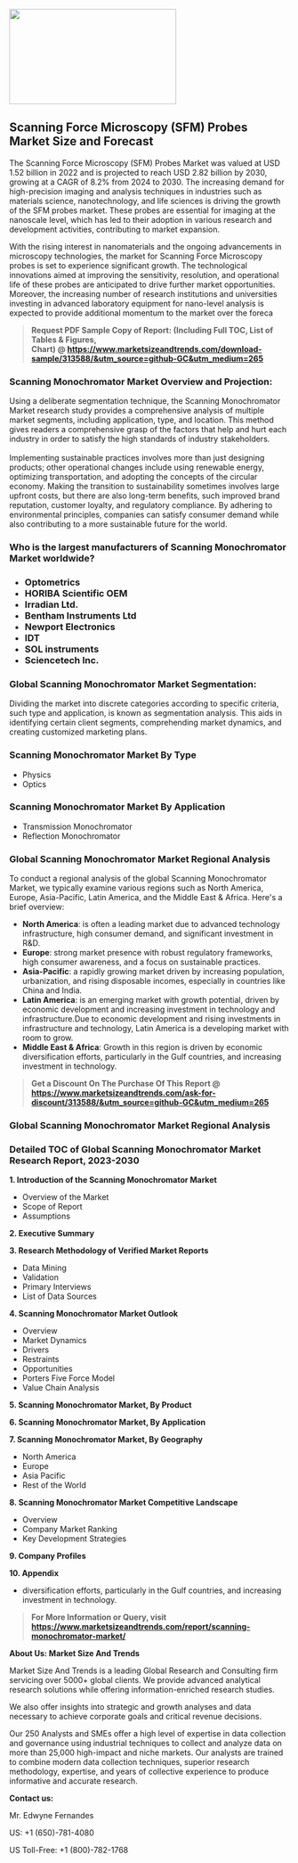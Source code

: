 <p><img class="alignnone size-medium wp-image-20088" src="https://ffe5etoiles.com/wp-content/uploads/2024/12/MST1-300x171.png" alt="" width="300" height="171" /></p><h2>Scanning Force Microscopy (SFM) Probes Market Size and Forecast</h2><p>The Scanning Force Microscopy (SFM) Probes Market was valued at USD 1.52 billion in 2022 and is projected to reach USD 2.82 billion by 2030, growing at a CAGR of 8.2% from 2024 to 2030. The increasing demand for high-precision imaging and analysis techniques in industries such as materials science, nanotechnology, and life sciences is driving the growth of the SFM probes market. These probes are essential for imaging at the nanoscale level, which has led to their adoption in various research and development activities, contributing to market expansion.</p><p>With the rising interest in nanomaterials and the ongoing advancements in microscopy technologies, the market for Scanning Force Microscopy probes is set to experience significant growth. The technological innovations aimed at improving the sensitivity, resolution, and operational life of these probes are anticipated to drive further market opportunities. Moreover, the increasing number of research institutions and universities investing in advanced laboratory equipment for nano-level analysis is expected to provide additional momentum to the market over the foreca</p><blockquote id="" class=""><strong>Request PDF Sample Copy of Report: (Including Full TOC, List of Tables &amp; Figures, Chart)&nbsp;@&nbsp;<strong><a href="https://www.marketsizeandtrends.com/download-sample/313588/&utm_source=github-GC&utm_medium=265" target="_blank">https://www.marketsizeandtrends.com/download-sample/313588/&utm_source=github-GC&utm_medium=265</a></strong></strong></blockquote><h3 id="" class="">Scanning Monochromator Market&nbsp;Overview and Projection:</h3><p id="" class="">Using a deliberate segmentation technique, the Scanning Monochromator Market research study provides a comprehensive analysis of multiple market segments, including application, type, and location. This method gives readers a comprehensive grasp of the factors that help and hurt each industry in order to satisfy the high standards of industry stakeholders. <br /> <br />Implementing sustainable practices involves more than just designing products; other operational changes include using renewable energy, optimizing transportation, and adopting the concepts of the circular economy. Making the transition to sustainability sometimes involves large upfront costs, but there are also long-term benefits, such improved brand reputation, customer loyalty, and regulatory compliance. By adhering to environmental principles, companies can satisfy consumer demand while also contributing to a more sustainable future for the world.</p><h3 id="" class="">Who is the largest manufacturers of&nbsp;Scanning Monochromator Market worldwide?</h3><h3 class=""><p><ul><li>Optometrics </li><li> HORIBA Scientific OEM </li><li> Irradian Ltd. </li><li> Bentham Instruments Ltd </li><li> Newport Electronics </li><li> IDT </li><li> SOL instruments </li><li> Sciencetech Inc.</li></ul></p></h3><h3 id="" class="">Global&nbsp;Scanning Monochromator Market Segmentation:</h3><p id="" class="">Dividing the market into discrete categories according to specific criteria, such type and application, is known as segmentation analysis. This aids in identifying certain client segments, comprehending market dynamics, and creating customized marketing plans.</p><h3 id="" class="">Scanning Monochromator Market&nbsp;By Type</h3><p><p><ul><li>Physics</li><li> Optics</p></li></ul></p></p><h3 id="" class="">Scanning Monochromator Market&nbsp;By Application</h3><p class=""><p><ul><li>Transmission Monochromator</li><li> Reflection Monochromator</li></ul></p></p><h3 id="" class="">Global Scanning Monochromator Market Regional Analysis</h3><p id="" class="">To conduct a regional analysis of the global Scanning Monochromator Market, we typically examine various regions such as North America, Europe, Asia-Pacific, Latin America, and the Middle East &amp; Africa. Here's a brief overview:</p><ul><li><strong>North America</strong>: is often a leading market due to advanced technology infrastructure, high consumer demand, and significant investment in R&amp;D.</li><li><strong>Europe</strong>: strong market presence with robust regulatory frameworks, high consumer awareness, and a focus on sustainable practices.</li><li><strong>Asia-Pacific</strong>: a rapidly growing market driven by increasing population, urbanization, and rising disposable incomes, especially in countries like China and India.</li><li><strong>Latin America</strong>: is an emerging market with growth potential, driven by economic development and increasing investment in technology and infrastructure.Due to economic development and rising investments in infrastructure and technology, Latin America is a developing market with room to grow.</li><li><strong>Middle East &amp; Africa</strong>: Growth in this region is driven by economic diversification efforts, particularly in the Gulf countries, and increasing investment in technology.</li></ul><blockquote id="" class=""><strong>Get a Discount On The Purchase Of This Report @ <strong><a href="https://www.marketsizeandtrends.com/ask-for-discount/313588/&utm_source=github-GC&utm_medium=265" target="_blank">https://www.marketsizeandtrends.com/ask-for-discount/313588/&utm_source=github-GC&utm_medium=265</a></strong></strong></blockquote><h3 id="" class="">Global Scanning Monochromator Market Regional Analysis</h3><h3 id="" class="">Detailed TOC of Global Scanning Monochromator Market Research Report, 2023-2030</h3><p id="" class=""><strong>1. Introduction of the Scanning Monochromator Market</strong></p><ul><li>Overview of the Market</li><li>Scope of Report</li><li>Assumptions</li></ul><p id="" class=""><strong>2. Executive Summary</strong></p><p id="" class=""><strong>3. Research Methodology of Verified Market Reports</strong></p><ul><li>Data Mining</li><li>Validation</li><li>Primary Interviews</li><li>List of Data Sources</li></ul><p id="" class=""><strong>4. Scanning Monochromator Market Outlook</strong></p><ul><li>Overview</li><li>Market Dynamics</li><li>Drivers</li><li>Restraints</li><li>Opportunities</li><li>Porters Five Force Model</li><li>Value Chain Analysis</li></ul><p id="" class=""><strong>5. Scanning Monochromator Market, By Product</strong></p><p id="" class=""><strong>6. Scanning Monochromator Market, By Application</strong></p><p id="" class=""><strong>7. Scanning Monochromator Market, By Geography</strong></p><ul><li>North America</li><li>Europe</li><li>Asia Pacific</li><li>Rest of the World</li></ul><p id="" class=""><strong>8. Scanning Monochromator Market Competitive Landscape</strong></p><ul><li>Overview</li><li>Company Market Ranking</li><li>Key Development Strategies</li></ul><p id="" class=""><strong>9. Company Profiles</strong></p><p id="" class=""><strong>10. Appendix</strong></p><ul><li>diversification efforts, particularly in the Gulf countries, and increasing investment in technology.</li></ul><blockquote id="" class=""><strong>For More Information or Query, visit <strong><strong><a href="https://www.marketsizeandtrends.com/report/scanning-monochromator-market/" target="_blank">https://www.marketsizeandtrends.com/report/scanning-monochromator-market/</a></strong></strong></strong></blockquote><p id="" class=""><strong>About Us: Market Size And Trends</strong></p><p id="" class="">Market Size And Trends is a leading Global Research and Consulting firm servicing over 5000+ global clients. We provide advanced analytical research solutions while offering information-enriched research studies.</p><p id="" class="">We also offer insights into strategic and growth analyses and data necessary to achieve corporate goals and critical revenue decisions.</p><p id="" class="">Our 250 Analysts and SMEs offer a high level of expertise in data collection and governance using industrial techniques to collect and analyze data on more than 25,000 high-impact and niche markets. Our analysts are trained to combine modern data collection techniques, superior research methodology, expertise, and years of collective experience to produce informative and accurate research.</p><p id="" class=""><strong>Contact us:</strong></p><p id="" class="">Mr. Edwyne Fernandes</p><p id="" class="">US: +1 (650)-781-4080</p><p id="" class="">US Toll-Free: +1 (800)-782-1768</p>
